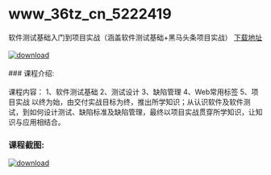 # www_36tz_cn_5222419
软件测试基础入门到项目实战（涵盖软件测试基础+黑马头条项目实战）
[下载地址](http://www.36tz.cn/article/5222419 "下载地址")
<br/></br>[![download](http://36tz.cn/muke_img/2022_01_1-26-300x180.png "下载地址")](http://www.36tz.cn/article/5222419 "下载地址")
<br/></br>### 课程介绍:<br/></br>课程内容：
1、软件测试基础
2、测试设计
3、缺陷管理
4、Web常用标签
5、项目实战
以终为始，由交付实战目标为终，推出所学知识；从认识软件及软件测试，到如何设计测试、缺陷标准及缺陷管理，最终以项目实战贯穿所学知识，让知识与应用相结合。

### 课程截图:
[![download](http://36tz.cn/muke_img/2022_01_2-30.png "下载地址")](http://www.36tz.cn/article/5222419 "下载地址")
